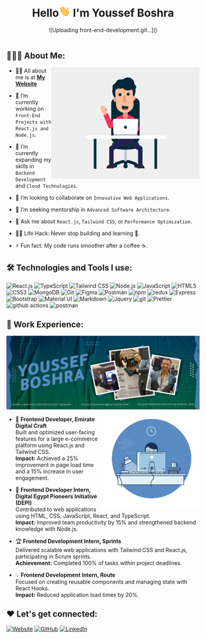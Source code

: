 <h1 align="center">Hello<img src="https://raw.githubusercontent.com/ABSphreak/ABSphreak/master/gifs/Hi.gif" width="30px" height="30px"> I'm Youssef Boshra</h1>

<div align="center">
![Uploading front-end-development.gif…]()
</div>

<br/>

## 👨🏻‍💻 About Me:

<img src="./introduction.gif" height="290px" align="right" />

- 🙋‍♂️ All about me is at **[My Website](https://youssefboshraportfolio.vercel.app/)**

- 🔭 I’m currently working on `Front-End Projects with React.js and Node.js`.

- 🌱 I’m currently expanding my skills in `Backend Development` and `Cloud Technologies`.

- 👯 I’m looking to collaborate on `Innovative Web Applications`.

- 🤔 I’m seeking mentorship in `Advanced Software Architecture`.

- 💬 Ask me about `React.js`, `Tailwind CSS`, or `Performance Optimization`.

- 👨‍💻 Life Hack: Never stop building and learning 🚀.

- ⚡ Fun fact: My code runs smoother after a coffee ☕.

## 🛠️ Technologies and Tools I use:

<p>
<img alt="React.js" src="https://img.shields.io/badge/React.js-20232A?style=for-the-badge&logo=react&logoColor=61DAFB" height="25px"/>
<img alt="TypeScript" src="https://img.shields.io/badge/TypeScript-007ACC?style=for-the-badge&logo=typescript&logoColor=white" height="25px"/>
<img alt="Tailwind CSS" src="https://img.shields.io/badge/Tailwind_CSS-38B2AC?style=for-the-badge&logo=tailwind-css&logoColor=white" height="25px"/>
<img alt="Node.js" src="https://img.shields.io/badge/Node.js-43853D?style=for-the-badge&logo=node.js&logoColor=white" height="25px"/>
<img alt="JavaScript" src="https://img.shields.io/badge/JavaScript-F7DF1E?style=for-the-badge&logo=javascript&logoColor=black" height="25px"/>
<img alt="HTML5" src="https://img.shields.io/badge/HTML5-E34F26?style=for-the-badge&logo=html5&logoColor=white" height="25px"/>
<img alt="CSS3" src="https://img.shields.io/badge/CSS3-1572B6?style=for-the-badge&logo=css3&logoColor=white" height="25px"/>
<img alt="MongoDB" src="https://img.shields.io/badge/MongoDB-47A248?style=for-the-badge&logo=mongodb&logoColor=white" height="25px"/>
<img alt="Git" src="https://img.shields.io/badge/Git-F05032?style=for-the-badge&logo=git&logoColor=white" height="25px"/>
<img alt="Figma" src="https://img.shields.io/badge/Figma-F24E1E?style=for-the-badge&logo=figma&logoColor=white" height="25px"/>
<img alt="Postman" src="https://img.shields.io/badge/Postman-FF6C37?style=for-the-badge&logo=postman&logoColor=white" height="25px"/>
<img alt="npm" src="https://img.shields.io/badge/NPM-%23000000.svg?style=for-the-badge&logo=npm&logoColor=white" height="25px"/>
<img alt="redux" src="https://img.shields.io/badge/-Redux-764ABC?style=flat-square&logo=redux&logoColor=white" height="25px"/>
 <img alt="Express" src="https://img.shields.io/badge/express.js-%23404d59.svg?style=for-the-badge&logo=express&logoColor=%2361DAFB" height="25px"/>
<img alt="Bootstrap" src="https://img.shields.io/badge/Bootstrap-563D7C?style=for-the-badge&logo=bootstrap&logoColor=white" height="25px"/>
<img alt="Material UI" src="https://img.shields.io/badge/Material--UI-0081CB?style=for-the-badge&logo=material-ui&logoColor=white" height="25px"/>
<img alt="Markdown" src="https://img.shields.io/badge/Markdown-000000?style=for-the-badge&logo=markdown&logoColor=white"  height="25px"/>
<img alt="Jquery" src="https://img.shields.io/badge/jquery-%230769AD.svg?style=for-the-badge&logo=jquery&logoColor=white" height="25px"/>
<img alt="git" src="https://img.shields.io/badge/-Git-F05032?style=flat-square&logo=git&logoColor=white" height="25px"/>
<img alt="Prettier" src="https://img.shields.io/badge/-Prettier-F7B93E?style=flat-square&logo=prettier&logoColor=white" height="25px"/>
 <img alt="github actions" src="https://img.shields.io/badge/-Github_Actions-2088FF?style=flat-square&logo=github-actions&logoColor=white" height="25px"/>
 <img alt="postman" src="https://img.shields.io/badge/-Postman-00C7B7?style=flat-square&logo=postman&logoColor=white" height="25px"/>

</p>

## 💼 Work Experience:

<div align="center">
  <img src ="./bg.jpg" />
</div>

<img src="./work.gif" height="250px" align="right" />

- 🚀 **Frontend Developer, Emirate Digital Craft**  
  Built and optimized user-facing features for a large e-commerce platform using React.js and Tailwind CSS.  
  **Impact:** Achieved a 25% improvement in page load time and a 15% increase in user engagement.

- 🌟 **Frontend Developer Intern, Digital Egypt Pioneers Initiative (DEPI)**  
  Contributed to web applications using HTML, CSS, JavaScript, React, and TypeScript.  
  **Impact:** Improved team productivity by 15% and strengthened backend knowledge with Node.js.

- 🏆 **Frontend Development Intern, Sprints**  
  Delivered scalable web applications with Tailwind CSS and React.js, participating in Scrum sprints.  
  **Achievement:** Completed 100% of tasks within project deadlines.

- 💡 **Frontend Development Intern, Route**  
  Focused on creating reusable components and managing state with React Hooks.  
  **Impact:** Reduced application load times by 20%.

## ❤️ Let's get connected:

<p>
<a href="https://youssefboshraportfolio.vercel.app/" target="_blank"><img alt="Website" src="https://img.shields.io/badge/Website-9146FF.svg?style=for-the-badge&logo=appveyor&logoColor=white" height="30px" /></a>
<a href="https://github.com/JouBoshra" target="_blank"><img alt="GitHub" src="https://img.shields.io/badge/GitHub-100000?style=for-the-badge&logo=github&logoColor=white" height="30px" /></a>
<a href="https://linkedin.com/in/youssef-boshra" target="_blank"><img alt="LinkedIn" src="https://img.shields.io/badge/LinkedIn-0077B5.svg?style=for-the-badge&logo=linkedin&logoColor=white" height="30px" /></a>
</p>

